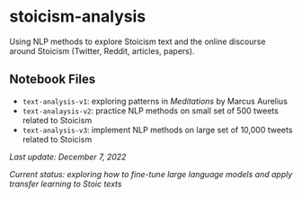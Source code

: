 # stoicism-analysis

Using NLP methods to explore Stoicism text and the online discourse around Stoicism (Twitter, Reddit, articles, papers). 

## Notebook Files
- `text-analysis-v1`: exploring patterns in *Meditations* by Marcus Aurelius 
- `text-analaysis-v2`: practice NLP methods on small set of 500 tweets related to Stoicism
- `text-analysis-v3`: implement NLP methods on large set of 10,000 tweets related to Stoicism

*Last update: December 7, 2022*

*Current status: exploring how to fine-tune large language models and apply transfer learning to Stoic texts*
